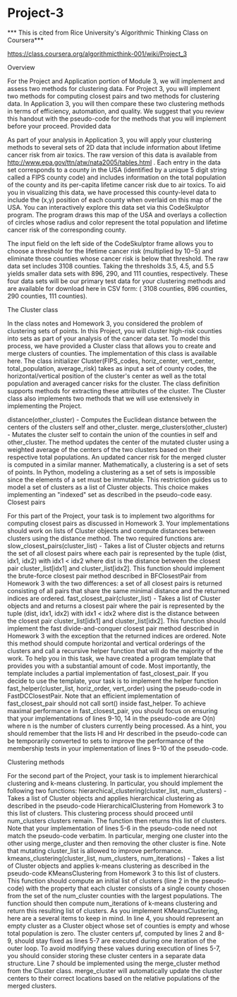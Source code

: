 Project-3
=========

*** This is cited from Rice University's Algorithmic Thinking Class on Coursera***

https://class.coursera.org/algorithmicthink-001/wiki/Project_3


Overview

For the Project and Application portion of Module 3, we will implement and assess two methods for clustering data. For Project 3, you will implement two methods for computing closest pairs and two methods for clustering data. In Application 3, you will then compare these two clustering methods in terms of efficiency, automation, and quality. We suggest that you review this handout with the pseudo-code for the methods that you will implement before your proceed.
Provided data

As part of your analysis in Application 3, you will apply your clustering methods to several sets of 2D data that include information about lifetime cancer risk from air toxics. The raw version of this data is available from http://www.epa.gov/ttn/atw/nata2005/tables.html . Each entry in the data set corresponds to a county in the USA (identified by a unique 5 digit string called a FIPS county code) and includes information on the total population of the county and its per-capita lifetime cancer risk due to air toxics.
To aid you in visualizing this data, we have processed this county-level data to include the (x,y) position of each county when overlaid on this map of the USA. You can interactively explore this data set via this CodeSkulptor program. The program draws this map of the USA and overlays a collection of circles whose radius and color represent the total population and lifetime cancer risk of the corresponding county.

The input field on the left side of the CodeSkulptor frame allows you to choose a threshold for the lifetime cancer risk (multiplied by 10−5) and eliminate those counties whose cancer risk is below that threshold. The raw data set includes 3108 counties. Taking the thresholds 3.5, 4.5, and 5.5 yields smaller data sets with 896, 290, and 111 counties, respectively. These four data sets will be our primary test data for your clustering methods and are available for download here in CSV form: ( 3108 counties, 896 counties, 290 counties, 111 counties).

The Cluster class

In the class notes and Homework 3, you considered the problem of clustering sets of points. In this Project, you will cluster high-risk counties into sets as part of your analysis of the cancer data set. To model this process, we have provided a Cluster class that allows you to create and merge clusters of counties. The implementation of this class is available here.
The class initializer Cluster(FIPS_codes, horiz_center, vert_center, total_population, average_risk) takes as input a set of county codes, the horizontal/vertical position of the cluster's center as well as the total population and averaged cancer risks for the cluster. The class definition supports methods for extracting these attributes of the cluster. The Cluster class also implements two methods that we will use extensively in implementing the Project.

distance(other_cluster) - Computes the Euclidean distance between the centers of the clusters self and other_cluster.
merge_clusters(other_cluster) - Mutates the cluster self to contain the union of the counties in self and other_cluster. The method updates the center of the mutated cluster using a weighted average of the centers of the two clusters based on their respective total populations. An updated cancer risk for the merged cluster is computed in a similar manner.
Mathematically, a clustering is a set of sets of points. In Python, modeling a clustering as a set of sets is impossible since the elements of a set must be immutable. This restriction guides us to model a set of clusters as a list of Cluster objects. This choice makes implementing an "indexed" set as described in the pseudo-code easy.
Closest pairs

For this part of the Project, your task is to implement two algorithms for computing closest pairs as discussed in Homework 3. Your implementations should work on lists of Cluster objects and compute distances between clusters using the distance method. The two required functions are:
slow_closest_pairs(cluster_list) - Takes a list of Cluster objects and returns the set of all closest pairs where each pair is represented by the tuple (dist, idx1, idx2) with idx1 < idx2 where dist is the distance between the closest pair cluster_list[idx1] and cluster_list[idx2]. This function should implement the brute-force closest pair method described in BFClosestPair from Homework 3 with the two differences: a set of all closest pairs is returned consisting of all pairs that share the same minimal distance and the returned indices are ordered.
fast_closest_pair(cluster_list) - Takes a list of Cluster objects and and returns a closest pair where the pair is represented by the tuple (dist, idx1, idx2) with idx1 < idx2 where dist is the distance between the closest pair cluster_list[idx1] and cluster_list[idx2]. This function should implement the fast divide-and-conquer closest pair method described in Homework 3 with the exception that the returned indices are ordered. Note this method should compute horizontal and vertical orderings of the clusters and call a recursive helper function that will do the majority of the work.
To help you in this task, we have created a program template that provides you with a substantial amount of code. Most importantly, the template includes a partial implementation of fast_closest_pair. If you decide to use the template, your task is to implement the helper function fast_helper(cluster_list, horiz_order, vert_order) using the pseudo-code in FastDCClosestPair. Note that an efficient implementation of fast_closest_pair should not call sort() inside fast_helper.
To achieve maximal performance in fast_closest_pair, you should focus on ensuring that your implementations of lines 9-10, 14 in the pseudo-code are O(n) where n is the number of clusters currently being processed. As a hint, you should remember that the lists Hl and Hr described in the pseudo-code can be temporarily converted to sets to improve the performance of the membership tests in your implementation of lines 9−10 of the pseudo-code.

Clustering methods

For the second part of the Project, your task is to implement hierarchical clustering and k-means clustering. In particular, you should implement the following two functions:
hierarchical_clustering(cluster_list, num_clusters) - Takes a list of Cluster objects and applies hierarchical clustering as described in the pseudo-code HierarchicalClustering from Homework 3 to this list of clusters. This clustering process should proceed until num_clusters clusters remain. The function then returns this list of clusters.
Note that your implementation of lines 5-6 in the pseudo-code need not match the pseudo-code verbatim. In particular, merging one cluster into the other using merge_cluster and then removing the other cluster is fine. Note that mutating cluster_list is allowed to improve performance.
kmeans_clustering(cluster_list, num_clusters, num_iterations) - Takes a list of Cluster objects and applies k-means clustering as described in the pseudo-code KMeansClustering from Homework 3 to this list of clusters. This function should compute an initial list of clusters (line 2 in the pseudo-code) with the property that each cluster consists of a single county chosen from the set of the num_cluster counties with the largest populations. The function should then compute num_iterations of k-means clustering and return this resulting list of clusters.
As you implement KMeansClustering, here are a several items to keep in mind. In line 4, you should represent an empty cluster as a Cluster object whose set of counties is empty and whose total population is zero. The cluster centers μf, computed by lines 2 and 8-9, should stay fixed as lines 5-7 are executed during one iteration of the outer loop. To avoid modifying these values during execution of lines 5-7, you should consider storing these cluster centers in a separate data structure. Line 7 should be implemented using the merge_cluster method from the Cluster class. merge_cluster will automatically update the cluster centers to their correct locations based on the relative populations of the merged clusters.
